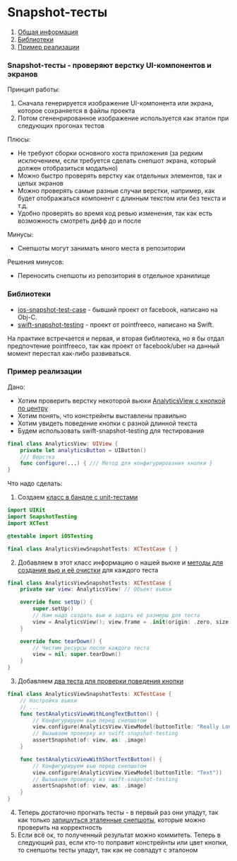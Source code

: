 # Snapshot-тесты
1. [Общая информация](#basic)
2. [Библиотеки](#libs)
3. [Пример реализации](#example)

### <a name="basic"></a> Snapshot-тесты - проверяют верстку UI-компонентов и экранов

Принцип работы:
1. Сначала генерируется изображение UI-компонента или экрана, которое сохраняется в файлы проекта
2. Потом сгененрированное изображение используется как эталон при следующих прогонах тестов

Плюсы:
- Не требуют сборки основного хоста приложения (за редким исключением, если требуется сделать снепшот экрана, который должен отобразиться модально)
- Можно быстро проверять верстку как отдельных элементов, так и целых экранов
- Можно проверять самые разные случаи верстки, например, как будет отображаться компонент с длинным текстом или без текста и т.д.
- Удобно проверять во время код ревью изменения, так как есть возможность смотреть дифф до и после
  
Минусы:
- Снепшоты могут занимать много места в репозитории

Решения минусов:
- Переносить снепшоты из репозитория в отдельное хранилище

###  <a name="libs"></a> Библиотеки
- [ios-snapshot-test-case](https://github.com/uber/ios-snapshot-test-case) - бывший проект от facebook, написано на Obj-C.
- [swift-snapshot-testing](https://github.com/pointfreeco/swift-snapshot-testing) - проект от pointfreeco, написано на Swift.

На практике встречается и первая, и вторая библиотека, но я бы отдал предпочтение pointfreeco, так как проект от facebook/uber на данный момент перестал как-либо развиваться.

###  <a name="example"></a> Пример реализации

Дано:
- Хотим проверить верстку некоторой вьюхи [AnalyticsView с кнопкой по центру](iOSTesting/AnalyticsViewController.swift#L17)
- Хотим понять, что констрейнты выставлены правильно
- Хотим увидеть поведение кнопки с разной длинной текста
- Будем использовать swift-snapshot-testing для тестирования

```swift
final class AnalyticsView: UIView {
    private let analyticsButton = UIButton()
    /// Верстка
    func configure(...) { /// Метод для конфигурирования кнопки }
}
```

Что надо сделать:
1. Создаем [класс в бандле с unit-тестами](iOSTestingUnitTests/SnapshotUnitTests.swift)
```swift
import UIKit
import SnapshotTesting
import XCTest

@testable import iOSTesting

final class AnalyticsViewSnapshotTests: XCTestCase { }
```
2. Добавляем в этот класс информацию о нашей вьюхе и [методы для создания вью и её очистки](iOSTestingUnitTests/SnapshotUnitTests.swift#L15) для каждого теста
```swift
final class AnalyticsViewSnapshotTests: XCTestCase {
    private var view: AnalyticsView! // Объект вьюхи

    override func setUp() {
        super.setUp()
        // Нам надо создать вью и задать её размеры для теста
        view = AnalyticsView(); view.frame = .init(origin: .zero, size: .init(width: 100, height: 300))
    }

    override func tearDown() {
        // Чистим ресурсы после каждого теста
        view = nil; super.tearDown()
    }
}
```
3. Добавляем [два теста для проверки поведения кнопки](iOSTestingUnitTests/SnapshotUnitTests.swift#L30)
```swift
final class AnalyticsViewSnapshotTests: XCTestCase {
    // Настройка вьюхи
    // ...
    func testAnalyticsViewWithLongTextButton() {
        // Конфигурируем вью перед снепшотом
        view.configure(AnalyticsView.ViewModel(buttonTitle: "Really Long Text"))
        // Вызываем проверку из swift-snapshot-testing
        assertSnapshot(of: view, as: .image)
    }

    func testAnalyticsViewWithShortTextButton() {
        // Конфигурируем вью перед снепшотом
        view.configure(AnalyticsView.ViewModel(buttonTitle: "Text"))
        // Вызываем проверку из swift-snapshot-testing
        assertSnapshot(of: view, as: .image)
    }
}
```
4. Теперь достаточно прогнать тесты - в первый раз они упадут, так как только [запишуться эталенные снепшоты](iOSTestingUnitTests/__Snapshots__/SnapshotUnitTests), которые можно проверить на корректность
5. Если всё ок, то полученный результат можно коммитеть. Теперь в следующий раз, если кто-то поправит констрейнты или цвет кнопки, то снепшоты тесты упадут, так как не совпадут с эталоном